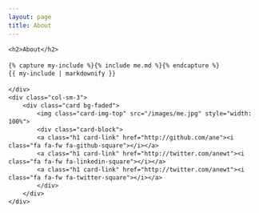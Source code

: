 ```yaml
---
layout: page
title: About
---
```


<div class="row">
    <div class="col-sm-9">

    <h2>About</h2>

    {% capture my-include %}{% include me.md %}{% endcapture %}
    {{ my-include | markdownify }}

    </div>
    <div class="col-sm-3">
        <div class="card bg-faded">
            <img class="card-img-top" src="/images/me.jpg" style="width: 100%">
            <div class="card-block">
            <a class="h1 card-link" href="http://github.com/ane"><i class="fa fa-fw fa-github-square"></i></a>
            <a class="h1 card-link" href="http://twitter.com/anewt"><i class="fa fa-fw fa-linkedin-square"></i></a>
            <a class="h1 card-link" href="http://twitter.com/anewt"><i class="fa fa-fw fa-twitter-square"></i></a>
            </div>
        </div>
    </div>
</div>
